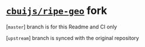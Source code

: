 # [`cbuijs/ripe-geo`](https://github.com/cbuijs/ripe-geo) fork

[`master`] branch is for this Readme and CI only

[`upstream`] branch is synced with the original repository